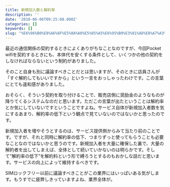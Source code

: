 ```yaml
---
title: 新規加入数と解約率
description: ''
date: '2010-06-06T09:25:08.000Z'
categories: []
keywords: []
slug: "%E6%96%B0%E8%A6%8F%E5%8A%A0%E5%85%A5%E6%95%B0%E3%81%A8%E8%A7%A3%E7%B4%84%E7%8E%87"
---
```

最近の通信関係の契約するときによくありがちなことなのですが、今回Pocket wifiを契約するときにも、本体代を安くする条件として、いくつかの他の契約をしなければならないという制約がありました。

そのこと自身も別に議論すべきことだとは思いますが、そのときに店員さんが「すぐ解約してもいいですから」という一言をおっしゃったわけです。この言葉にとても違和感がありました。

おそらく、そういう契約を取り付けることで、販売店側に奨励金のようなものが降りてくるシステムなのだと思います。ただこの言葉が出たということは解約率とか気にしていないですということですよね。サービス自体が新規加入者数を気にするあまり、解約率の低下という観点で見ていないのではないかと思ったのです。

新規加入者を増やそうとするのは、サービス提供側からみて当たり前のことです。ですが、それと同時に解約率の低下、つまりずっと使ってもらうことも必要なことなのではないかと思うのです。新規加入者を大量に確保した裏で、大量の解約者を出してしまえば、全体として続いていかないのは明らかです。そして”解約率の低下”を解約料という形で縛ろうとするのもおかしな話だと思います。サービスの向上によって維持するべきです。

SIMロックフリー以前に議論すべきことがこの業界にはいっぱいある気がします。もうすでに疲弊しきっていますよね、業界全体が。